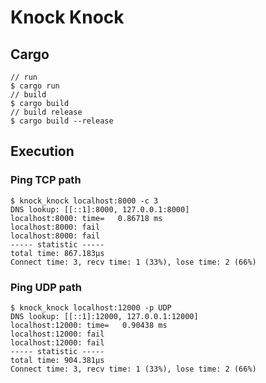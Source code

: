 # Knock Knock

## Cargo

```shell
// run
$ cargo run
// build
$ cargo build
// build release
$ cargo build --release
```

## Execution

### Ping TCP path

```shell
$ knock_knock localhost:8000 -c 3
DNS lookup: [[::1]:8000, 127.0.0.1:8000]
localhost:8000: time=   0.86718 ms
localhost:8000: fail
localhost:8000: fail
----- statistic -----
total time: 867.183µs
Connect time: 3, recv time: 1 (33%), lose time: 2 (66%)
```

### Ping UDP path

```shel
$ knock_knock localhost:12000 -p UDP
DNS lookup: [[::1]:12000, 127.0.0.1:12000]
localhost:12000: time=   0.90438 ms
localhost:12000: fail
localhost:12000: fail
----- statistic -----
total time: 904.381µs
Connect time: 3, recv time: 1 (33%), lose time: 2 (66%)
```
